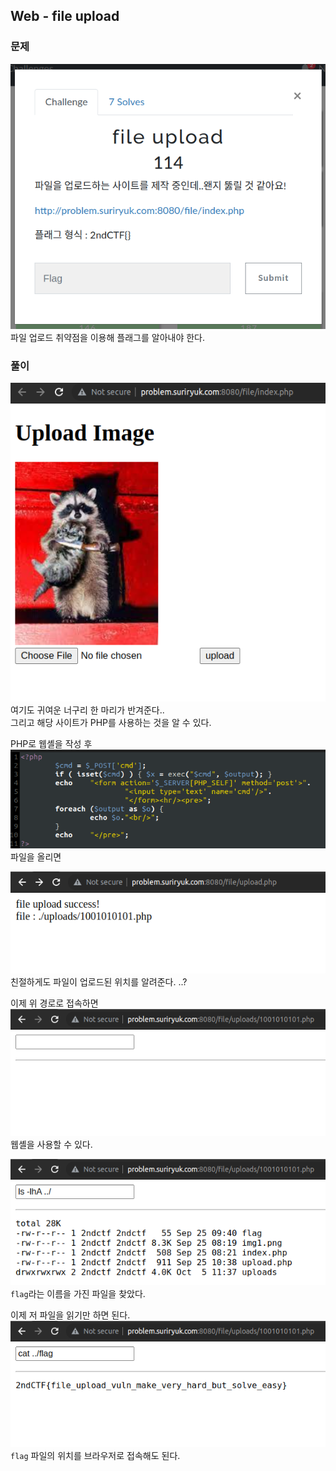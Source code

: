 ## Web - file upload

### 문제
![Web - file upload](../img/file-upload-0.png)  
파일 업로드 취약점을 이용해 플래그를 알아내야 한다.

### 풀이
![Upload Page](../img/file-upload-1.png)  
여기도 귀여운 너구리 한 마리가 반겨준다..  
그리고 해당 사이트가 PHP를 사용하는 것을 알 수 있다.

PHP로 웹셸을 작성 후  
![Webshell Code](../img/file-upload-2.png)  
파일을 올리면

![Uplaod Path](../img/file-upload-3.png)  
친절하게도 파일이 업로드된 위치를 알려준다. ..?

이제 위 경로로 접속하면  
![Webshell](../img/file-upload-4.png)  
웹셸을 사용할 수 있다.

![Webshell - ls -lhA ../](../img/file-upload-5.png)  
`flag`라는 이름을 가진 파일을 찾았다.

이제 저 파일을 읽기만 하면 된다.  
![Webshell - cat ../flag](../img/file-upload-6.png)  
`flag` 파일의 위치를 브라우저로 접속해도 된다.

